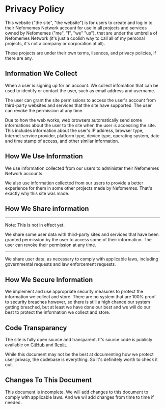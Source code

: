 # Privacy Policy

This website  ("the site", "the website") is for users to create and log in to their Nefomemes Network account for use in all projects and services owned by Nefomemes ("me", "I", "we" "us"), that are under the umbrella of Nefomemes Network (it's just a coolish way to call all of my personal projects, it's not a company or corporation at all). 

These projects are under their own terms, lisences, and privacy policies, if there are any.

## Information We Collect

When a user is signing up for an account. We collect infomation that can be used to identify or contact the user, such as email address and username. 

The user can grant the site permissions to access the user's account from third-party websites and services that the site have supported. The user can revoke the permission at any time.

Due to how the web works, web browsers automatically send some informations about the user to the site when the user is accessing the site. This includes information about the user's IP address, browser type, Internet service provider, platform type, device type, operating system, date and time stamp of access, and other similar information. 

## How We Use Information

We use information collected from our users to administer their Nefomemes Network accounts. 

We also use information collected from our users to provide a better experience for them in some other projects made by Nefomemes. That's exactly why this site was made.

## How We Share information
---

Note: This is not in effect yet.

We share some user data with third-party sites and services that have been granted permission by the user to access some of their information. The user can revoke their permission at any time.

---

We share user data, as necessary to comply with applicable laws, including governmental requests and law enforcement requests.

## How We Secure Information
We implement and use appropriate security measures to protect the information we collect and store. There are no system that are 100% proof to security breaches however, so there is still a high chance our system getting breached, but at least we have done our best and we will do our best to protect the information we collect and store.

## Code Transparancy

The site is fully open source and transparent. It's source code is publicly available on [GitHub](https://github.com/Nefomemes/accounts) and [Replit](https://repl.it/@Nefomemes/accounts).

While this document may not be the best at documenting how we protect user privacy, the codebase is everything. So it's definitely worth to check it out.

## Changes To This Document

This document is incomplete. We will add changes to this document to comply with applicable laws. And we wil add changes from time to time if needed.
